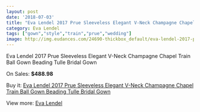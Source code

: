 ```yaml
---
layout: post
date: '2018-07-03'
title: "Eva Lendel 2017 Prue Sleeveless Elegant V-Neck Champagne Chapel Train Ball Gown Beading Tulle Bridal Gown"
category: Eva Lendel
tags: ["gown","style","train","prue","wedding"]
image: http://img.eudances.com/24690-thickbox_default/eva-lendel-2017-prue-sleeveless-elegant-v-neck-champagne-chapel-train-ball-gown-beading-tulle-bridal-gown.jpg
---
```

Eva Lendel 2017 Prue Sleeveless Elegant V-Neck Champagne Chapel Train Ball Gown Beading Tulle Bridal Gown

On Sales: **$488.98**
<a href="https://www.eudances.com/en/eva-lendel/8205-eva-lendel-2017-prue-sleeveless-elegant-v-neck-champagne-chapel-train-ball-gown-beading-tulle-bridal-gown.html"><amp-img layout="responsive" width="600" height="600" src="//img.eudances.com/24690-thickbox_default/eva-lendel-2017-prue-sleeveless-elegant-v-neck-champagne-chapel-train-ball-gown-beading-tulle-bridal-gown.jpg" alt="Eva Lendel 2017 Prue Sleeveless Elegant V-Neck Champagne Chapel Train Ball Gown Beading Tulle Bridal Gown 0" /></a>
<a href="https://www.eudances.com/en/eva-lendel/8205-eva-lendel-2017-prue-sleeveless-elegant-v-neck-champagne-chapel-train-ball-gown-beading-tulle-bridal-gown.html"><amp-img layout="responsive" width="600" height="600" src="//img.eudances.com/24695-thickbox_default/eva-lendel-2017-prue-sleeveless-elegant-v-neck-champagne-chapel-train-ball-gown-beading-tulle-bridal-gown.jpg" alt="Eva Lendel 2017 Prue Sleeveless Elegant V-Neck Champagne Chapel Train Ball Gown Beading Tulle Bridal Gown 1" /></a>
<a href="https://www.eudances.com/en/eva-lendel/8205-eva-lendel-2017-prue-sleeveless-elegant-v-neck-champagne-chapel-train-ball-gown-beading-tulle-bridal-gown.html"><amp-img layout="responsive" width="600" height="600" src="//img.eudances.com/24694-thickbox_default/eva-lendel-2017-prue-sleeveless-elegant-v-neck-champagne-chapel-train-ball-gown-beading-tulle-bridal-gown.jpg" alt="Eva Lendel 2017 Prue Sleeveless Elegant V-Neck Champagne Chapel Train Ball Gown Beading Tulle Bridal Gown 2" /></a>
<a href="https://www.eudances.com/en/eva-lendel/8205-eva-lendel-2017-prue-sleeveless-elegant-v-neck-champagne-chapel-train-ball-gown-beading-tulle-bridal-gown.html"><amp-img layout="responsive" width="600" height="600" src="//img.eudances.com/24693-thickbox_default/eva-lendel-2017-prue-sleeveless-elegant-v-neck-champagne-chapel-train-ball-gown-beading-tulle-bridal-gown.jpg" alt="Eva Lendel 2017 Prue Sleeveless Elegant V-Neck Champagne Chapel Train Ball Gown Beading Tulle Bridal Gown 3" /></a>
<a href="https://www.eudances.com/en/eva-lendel/8205-eva-lendel-2017-prue-sleeveless-elegant-v-neck-champagne-chapel-train-ball-gown-beading-tulle-bridal-gown.html"><amp-img layout="responsive" width="600" height="600" src="//img.eudances.com/24692-thickbox_default/eva-lendel-2017-prue-sleeveless-elegant-v-neck-champagne-chapel-train-ball-gown-beading-tulle-bridal-gown.jpg" alt="Eva Lendel 2017 Prue Sleeveless Elegant V-Neck Champagne Chapel Train Ball Gown Beading Tulle Bridal Gown 4" /></a>
<a href="https://www.eudances.com/en/eva-lendel/8205-eva-lendel-2017-prue-sleeveless-elegant-v-neck-champagne-chapel-train-ball-gown-beading-tulle-bridal-gown.html"><amp-img layout="responsive" width="600" height="600" src="//img.eudances.com/24691-thickbox_default/eva-lendel-2017-prue-sleeveless-elegant-v-neck-champagne-chapel-train-ball-gown-beading-tulle-bridal-gown.jpg" alt="Eva Lendel 2017 Prue Sleeveless Elegant V-Neck Champagne Chapel Train Ball Gown Beading Tulle Bridal Gown 5" /></a>

Buy it: [Eva Lendel 2017 Prue Sleeveless Elegant V-Neck Champagne Chapel Train Ball Gown Beading Tulle Bridal Gown](https://www.eudances.com/en/eva-lendel/8205-eva-lendel-2017-prue-sleeveless-elegant-v-neck-champagne-chapel-train-ball-gown-beading-tulle-bridal-gown.html "Eva Lendel 2017 Prue Sleeveless Elegant V-Neck Champagne Chapel Train Ball Gown Beading Tulle Bridal Gown")

View more: [Eva Lendel](https://www.eudances.com/en/125-eva-lendel "Eva Lendel")